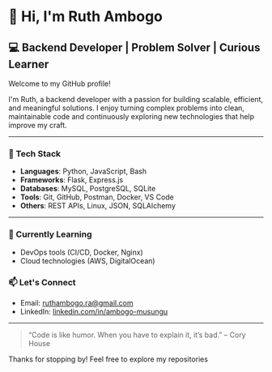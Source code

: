 # 👋 Hi, I'm Ruth Ambogo

## 💻 Backend Developer | Problem Solver | Curious Learner

Welcome to my GitHub profile!

I'm Ruth, a backend developer with a passion for building scalable, efficient, and meaningful solutions. I enjoy turning complex problems into clean, maintainable code and continuously exploring new technologies that help improve my craft.

---

### 🔧 Tech Stack

- **Languages**: Python, JavaScript, Bash
- **Frameworks**: Flask, Express.js
- **Databases**: MySQL, PostgreSQL, SQLite
- **Tools**: Git, GitHub, Postman, Docker, VS Code
- **Others**: REST APIs, Linux, JSON, SQLAlchemy

---

### 🌱 Currently Learning

- DevOps tools (CI/CD, Docker, Nginx)
- Cloud technologies (AWS, DigitalOcean)



### 📫 Let's Connect
- Email: ruthambogo.ra@gmail.com  
- LinkedIn: [linkedin.com/in/ambogo-musungu](https://www.linkedin.com/in/ambogo-musungu/)

---

> “Code is like humor. When you have to explain it, it’s bad.” – Cory House

Thanks for stopping by! Feel free to explore my repositories 
